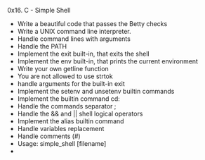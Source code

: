0x16. C - Simple Shell
* Write a beautiful code that passes the Betty checks
* Write a UNIX command line interpreter.
* Handle command lines with arguments
* Handle the PATH
* Implement the exit built-in, that exits the shell
* Implement the env built-in, that prints the current environment
* Write your own getline function
* You are not allowed to use strtok
* handle arguments for the built-in exit
* Implement the setenv and unsetenv builtin commands
* Implement the builtin command cd:
* Handle the commands separator ;
* Handle the && and || shell logical operators
* Implement the alias builtin command
* Handle variables replacement
* Handle comments (#)
* Usage: simple_shell [filename]
*

